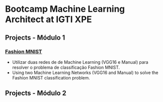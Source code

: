 # Bootcamp Machine Learning Architect at IGTI XPE

## Projects - Módulo 1

### <a href="Módulo 1/Fashion_MNIST.ipynb"><b>Fashion MNIST</b></a>
- Utilizar duas redes de de Machine Learning (VGG16 e Manual) para resolver o problema de classificação Fashion MNIST.
- Using two Machine Learning Networks (VGG16 and Manual) to solve the Fashion MNIST classification problem.

## Projects - Módulo 2

